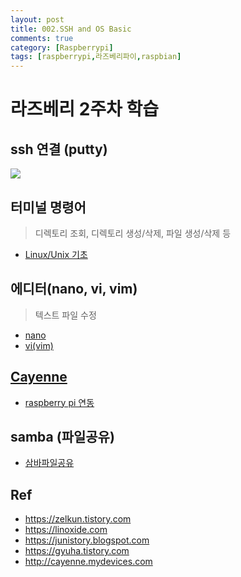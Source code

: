 ```yaml
---
layout: post
title: 002.SSH and OS Basic
comments: true
category: [Raspberrypi]
tags: [raspberrypi,라즈베리파이,raspbian]
---
```


# 라즈베리 2주차 학습

## ssh 연결 (putty)

[<img src="https://t1.daumcdn.net/cfile/tistory/2749893A56C5CBAF26">][1]


## 터미널 명령어

> 디렉토리 조회, 디렉토리 생성/삭제, 파일 생성/삭제 등
* [Linux/Unix 기초][2]

## 에디터(nano, vi, vim)

> 텍스트 파일 수정  
* [nano][3]  
* [vi(vim)][4]

## [Cayenne][5]

* [raspberry pi 연동][6]

## samba (파일공유)

* [삼바파일공유][7]

## Ref
* https://zelkun.tistory.com  
* https://linoxide.com  
* https://junistory.blogspot.com  
* https://gyuha.tistory.com  
* http://cayenne.mydevices.com

[1]: https://zelkun.tistory.com/entry/006-Raspberry-Pi-라즈베리-파이-ssh-putty-외부접속
[2]: https://linoxide.com/linux-command/essential-linux-basic-commands/amp/
[3]: https://junistory.blogspot.com/2017/08/nano.html
[4]: https://gyuha.tistory.com/157
[5]: http://cayenne.mydevices.com
[6]: https://zelkun.tistory.com/entry/Cayenne-WebApp-사용해보기
[7]: https://zelkun.tistory.com/entry/020-Raspberry-Pi-라즈베리-파이-samba-삼바파일공유

